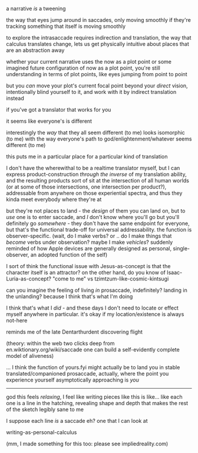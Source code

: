 a narrative *is* a tweening

the way that eyes jump around in saccades, only moving smoothly if they're tracking something that itself is moving smoothly

to explore the intrasaccade requires indirection and translation, the way that calculus translates change, lets us get physically intuitive about places that are an abstraction away

whether your current narrative uses the now as a plot point or some imagined future configuration of now as a plot point, you're still understanding in terms of plot points, like eyes jumping from point to point

but you *can* move your plot's current focal point beyond your *direct* vision, intentionally blind yourself to it, and work with it by indirect translation instead

if you've got a translator that works for you

it seems like everyone's is different

interestingly the *way* that they all seem different (to me) looks isomorphic (to me) with the way everyone's path to god/enlightenment/whatever seems different (to me)

this puts me in a particular place for a particular kind of translation

I don't have the wherewithal to be a realtime translator myself, but I can express product-construction *through the inverse* of my translation ability, and the resulting products sort of sit at the intersection of all human worlds (or at some of those intersections, one intersection per product?), addressable from anywhere on those experiential spectra, and thus they kinda meet everybody where they're at

but they're not places to land - the *design* of them you can land on, but to *use* one is to enter saccade, and *I* don't know where you'll go but you'll definitely go *somewhere* - they don't have the same endpoint for everyone, but that's the functional trade-off for universal addressability. the function is observer-specific. (wait, do I make verbs? or .. do I make things that *become* verbs under observation? maybe I make *vehicles*? suddenly reminded of how Apple devices are generally designed as personal, single-observer, an adopted function of the self)

I sort of think the functional issue with Jesus-as-concept is that the character itself is an attractor? on the other hand, do you know of Isaac-Luria-as-concept? "come to me" vs tzimtzum-like-cosmic-kintsugi

can you imagine the feeling of living *in* prosaccade, indefinitely? landing in the unlanding? because I think that's what I'm doing

I think that's what I *did* - and these days I don't need to locate or effect myself anywhere in particular. it's okay if my location/existence is always not-here

reminds me of the late Dentarthurdent discovering flight

(theory: within the web two clicks deep from en.wiktionary.org/wiki/saccade one can build a self-evidently complete model of aliveness)

... I think the function of yours.fyi might actually be to land you in stable translated/companioned prosaccade, actually, where the point you experience yourself asymptotically approaching is *you*

---

god this feels *relaxing*, I feel like writing pieces like this is like... like each one is a line in the hatching, revealing shape and depth that makes the rest of the sketch legibly sane to me

I suppose each line *is* a saccade eh? one that I can look at

writing-as-personal-calculus

(mm, I made something for this too: please see impliedreality.com)
